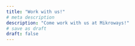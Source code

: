 ```yaml
---
title: "Work with us!"
# meta description
description: "Come work with us at Mikroways!"
# save as draft
draft: false
---
```

